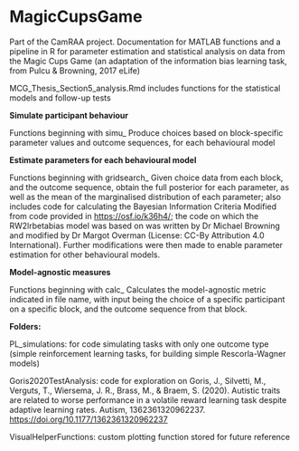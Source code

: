 # MagicCupsGame
Part of the CamRAA project. Documentation for MATLAB functions and a pipeline in R for parameter estimation and statistical analysis on data from the Magic Cups Game (an adaptation of the information bias learning task, from Pulcu & Browning, 2017 eLife)

MCG_Thesis_Section5_analysis.Rmd includes functions for the statistical models and follow-up tests

**Simulate participant behaviour**

Functions beginning with simu_
Produce choices based on block-specific parameter values and outcome sequences, for each behavioural model

**Estimate parameters for each behavioural model**

Functions beginning with gridsearch_
Given choice data from each block, and the outcome sequence, obtain the full posterior for each parameter, as well as the mean of the marginalised distribution of each parameter; also includes code for calculating the Bayesian Information Criteria
Modified from code provided in https://osf.io/k36h4/; the code on which the RW2lrbetabias model was based on was written by Dr Michael Browning and modified by Dr Margot Overman (License: CC-By Attribution 4.0 International). Further modifications were then made to enable parameter estimation for other behavioural models.

**Model-agnostic measures**

Functions beginning with calc_
Calculates the model-agnostic metric indicated in file name, with input being the choice of a specific participant on a specific block, and the outcome sequence from that block.

**Folders:**

PL_simulations: for code simulating tasks with only one outcome type (simple reinforcement learning tasks, for building simple Rescorla-Wagner models)

Goris2020TestAnalysis: code for exploration on Goris, J., Silvetti, M., Verguts, T., Wiersema, J. R., Brass, M., & Braem, S. (2020). Autistic traits are related to worse performance in a volatile reward learning task despite adaptive learning rates. Autism, 1362361320962237. https://doi.org/10.1177/1362361320962237

VisualHelperFunctions: custom plotting function stored for future reference

